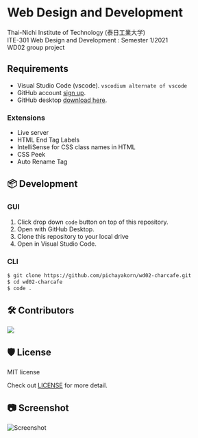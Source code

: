# Web Design and Development

Thai-Nichi Institute of Technology (泰日工業大学)  
ITE-301 Web Design and Development : Semester 1/2021  
WD02 group project

## Requirements

- Visual Studio Code (vscode). `vscodium alternate of vscode`
- GitHub account [sign up](https://github.com/).
- GitHub desktop [download here](https://desktop.github.com/).

### Extensions

- Live server
- HTML End Tag Labels
- IntelliSense for CSS class names in HTML
- CSS Peek
- Auto Rename Tag

## 📦 Development

### GUI

1. Click drop down `code` button on top of this repository.
2. Open with GitHub Desktop.
3. Clone this repository to your local drive
4. Open in Visual Studio Code.

### CLI

```sh
$ git clone https://github.com/pichayakorn/wd02-charcafe.git
$ cd wd02-charcafe
$ code .
```

## 🛠️ Contributors

<a href="https://github.com/pichayakorn/wd02-charcafe/graphs/contributors">
  <img src="https://contrib.rocks/image?repo=pichayakorn/wd02-charcafe" />
</a>

## 🛡️ License

MIT license

Check out [LICENSE](/LICENSE) for more detail.

## 📷 Screenshot

![Screenshot](./screenshot/full_page.jpeg)
